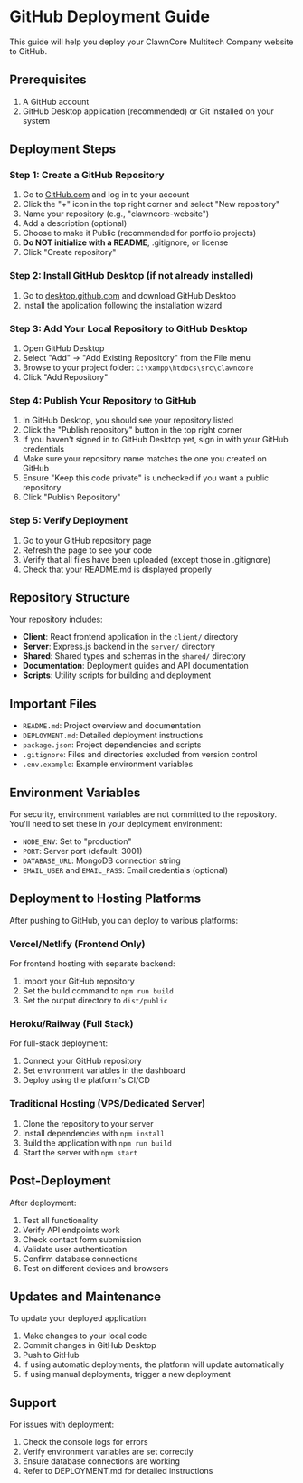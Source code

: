 # GitHub Deployment Guide

This guide will help you deploy your ClawnCore Multitech Company website to GitHub.

## Prerequisites

1. A GitHub account
2. GitHub Desktop application (recommended) or Git installed on your system

## Deployment Steps

### Step 1: Create a GitHub Repository

1. Go to [GitHub.com](https://github.com) and log in to your account
2. Click the "+" icon in the top right corner and select "New repository"
3. Name your repository (e.g., "clawncore-website")
4. Add a description (optional)
5. Choose to make it Public (recommended for portfolio projects)
6. **Do NOT initialize with a README**, .gitignore, or license
7. Click "Create repository"

### Step 2: Install GitHub Desktop (if not already installed)

1. Go to [desktop.github.com](https://desktop.github.com/) and download GitHub Desktop
2. Install the application following the installation wizard

### Step 3: Add Your Local Repository to GitHub Desktop

1. Open GitHub Desktop
2. Select "Add" → "Add Existing Repository" from the File menu
3. Browse to your project folder: `C:\xampp\htdocs\src\clawncore`
4. Click "Add Repository"

### Step 4: Publish Your Repository to GitHub

1. In GitHub Desktop, you should see your repository listed
2. Click the "Publish repository" button in the top right corner
3. If you haven't signed in to GitHub Desktop yet, sign in with your GitHub credentials
4. Make sure your repository name matches the one you created on GitHub
5. Ensure "Keep this code private" is unchecked if you want a public repository
6. Click "Publish Repository"

### Step 5: Verify Deployment

1. Go to your GitHub repository page
2. Refresh the page to see your code
3. Verify that all files have been uploaded (except those in .gitignore)
4. Check that your README.md is displayed properly

## Repository Structure

Your repository includes:

- **Client**: React frontend application in the `client/` directory
- **Server**: Express.js backend in the `server/` directory
- **Shared**: Shared types and schemas in the `shared/` directory
- **Documentation**: Deployment guides and API documentation
- **Scripts**: Utility scripts for building and deployment

## Important Files

- `README.md`: Project overview and documentation
- `DEPLOYMENT.md`: Detailed deployment instructions
- `package.json`: Project dependencies and scripts
- `.gitignore`: Files and directories excluded from version control
- `.env.example`: Example environment variables

## Environment Variables

For security, environment variables are not committed to the repository. You'll need to set these in your deployment environment:

- `NODE_ENV`: Set to "production"
- `PORT`: Server port (default: 3001)
- `DATABASE_URL`: MongoDB connection string
- `EMAIL_USER` and `EMAIL_PASS`: Email credentials (optional)

## Deployment to Hosting Platforms

After pushing to GitHub, you can deploy to various platforms:

### Vercel/Netlify (Frontend Only)
For frontend hosting with separate backend:
1. Import your GitHub repository
2. Set the build command to `npm run build`
3. Set the output directory to `dist/public`

### Heroku/Railway (Full Stack)
For full-stack deployment:
1. Connect your GitHub repository
2. Set environment variables in the dashboard
3. Deploy using the platform's CI/CD

### Traditional Hosting (VPS/Dedicated Server)
1. Clone the repository to your server
2. Install dependencies with `npm install`
3. Build the application with `npm run build`
4. Start the server with `npm start`

## Post-Deployment

After deployment:

1. Test all functionality
2. Verify API endpoints work
3. Check contact form submission
4. Validate user authentication
5. Confirm database connections
6. Test on different devices and browsers

## Updates and Maintenance

To update your deployed application:

1. Make changes to your local code
2. Commit changes in GitHub Desktop
3. Push to GitHub
4. If using automatic deployments, the platform will update automatically
5. If using manual deployments, trigger a new deployment

## Support

For issues with deployment:
1. Check the console logs for errors
2. Verify environment variables are set correctly
3. Ensure database connections are working
4. Refer to DEPLOYMENT.md for detailed instructions